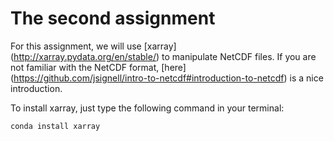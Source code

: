 # The second assignment 
For this assignment, we will use [xarray] (http://xarray.pydata.org/en/stable/) to manipulate NetCDF files. If you are not familiar with the NetCDF format, [here] (https://github.com/jsignell/intro-to-netcdf#introduction-to-netcdf) is a nice introduction.

To install xarray, just type the following command in your terminal:

`conda install xarray` 

